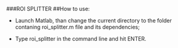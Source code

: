 ###ROI SPLITTER
##How to use:
* Launch Matlab, than change the current directory to the folder contaning
roi_splitter.m file and its dependencies;

* Type roi_splitter in the command line and hit ENTER.

